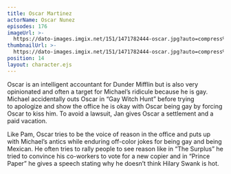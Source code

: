 ```yaml
---
title: Oscar Martinez
actorName: Oscar Nunez
episodes: 176
imageUrl: >-
  https://dato-images.imgix.net/151/1471782444-oscar.jpg?auto=compress%2Cformat&ch=DPR%2CWidth&fm=jpg&w=500
thumbnailUrl: >-
  https://dato-images.imgix.net/151/1471782444-oscar.jpg?auto=compress%2Cformat&ch=DPR%2CWidth&crop=faces&fit=crop&h=200&w=200
position: 14
layout: character.ejs
---
```


Oscar is an intelligent accountant for Dunder Mifflin but is also very opinionated and often a target for Michael’s ridicule because he is gay. Michael accidentally outs Oscar in “Gay Witch Hunt” before trying to apologize and show the office he is okay with Oscar being gay by forcing Oscar to kiss him. To avoid a lawsuit, Jan gives Oscar a settlement and a paid vacation.

Like Pam, Oscar tries to be the voice of reason in the office and puts up with Michael’s antics while enduring off-color jokes for being gay and being Mexican. He often tries to rally people to see reason like in “The Surplus” he tried to convince his co-workers to vote for a new copier and in “Prince Paper” he gives a speech stating why he doesn’t think Hilary Swank is hot.